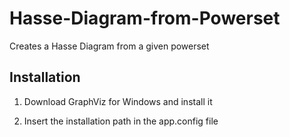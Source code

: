 # Hasse-Diagram-from-Powerset
Creates a Hasse Diagram from a given powerset
## Installation
1. Download GraphViz for Windows and install it

2. Insert the installation path in the app.config file
